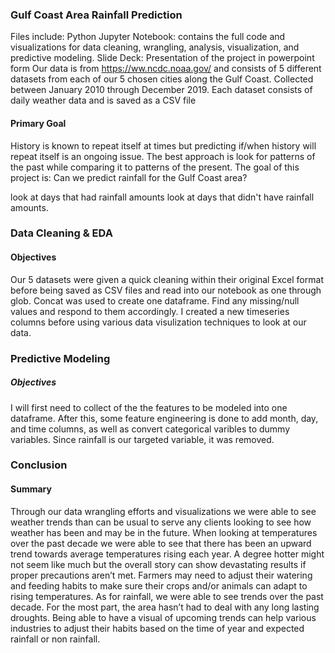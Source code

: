 ### Gulf Coast Area Rainfall Prediction
Files include:
Python Jupyter Notebook: contains the full code and visualizations for data cleaning, wrangling, analysis, visualization, and predictive modeling.
Slide Deck: Presentation of the project in powerpoint form
Our data is from https://ww.ncdc.noaa.gov/ and consists of 5 different datasets from each of our 5 chosen cities along the Gulf Coast. Collected between January 2010 through December 2019. Each dataset consists of daily weather data and is saved as a CSV file

#### Primary Goal
History is known to repeat itself at times but predicting if/when history will repeat itself is an ongoing issue. The best approach is look for patterns of the past while comparing it to patterns of the present. The goal of this project is: Can we predict rainfall for the Gulf Coast area?

look at days that had rainfall amounts
look at days that didn't have rainfall amounts.

### Data Cleaning & EDA
#### Objectives
Our 5 datasets were given a quick cleaning within their original Excel format before being saved as CSV files and read into our notebook as one through glob. Concat was used to create one dataframe. Find any missing/null values and respond to them accordingly. I created a new timeseries columns before using various data visulization techniques to look at our data.
### Predictive Modeling
##### Objectives
I will first need to collect of the the features to be modeled into one dataframe. After this, some feature engineering is done to add month, day, and time columns, as well as convert categorical varibles to dummy variables. Since rainfall is our targeted variable, it was removed.
### Conclusion
#### Summary
Through our data wrangling efforts and visualizations we were able to see weather trends than can be usual to serve any clients looking to see how weather has been and may be in the future.
When looking at temperatures over the past decade we were able to see that there has been an upward trend towards average temperatures rising each year. A degree hotter might not seem like much but the overall story can show devastating results if proper precautions aren’t met. Farmers may need to adjust their watering and feeding habits to make sure their crops and/or animals can adapt to rising temperatures. 
As for rainfall, we were able to see trends over the past decade. For the most part, the area hasn’t had to deal with any long lasting droughts. Being able to have a visual of upcoming trends can help various industries to adjust their habits based on the time of year and expected rainfall or non rainfall.
